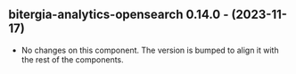   ## bitergia-analytics-opensearch 0.14.0 - (2023-11-17)
  
  * No changes on this component. The version is bumped to align it
    with the rest of the components.
